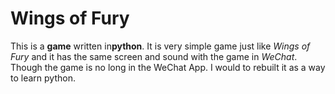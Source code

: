 # Wings of Fury

This is a **game** written in**python**. It is very simple game just like *Wings of Fury* and it has the same screen and sound with the game in *WeChat*. 
Though the game is no long in the WeChat App. I would to rebuilt it as a way to learn python.

